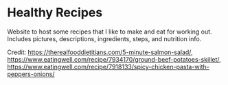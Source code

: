 # Healthy Recipes
Website to host some recipes that I like to make and eat for working out. Includes pictures, descriptions, ingredients, steps, and nutrition info.

Credit: https://therealfooddietitians.com/5-minute-salmon-salad/, https://www.eatingwell.com/recipe/7934170/ground-beef-potatoes-skillet/, https://www.eatingwell.com/recipe/7918133/spicy-chicken-pasta-with-peppers-onions/
